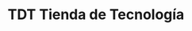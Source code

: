 ---
title: "TDT Tienda de Tecnología"
url: /ahuachapan/tdt-tienda-de-tecnologia/
shop: ordenador
---